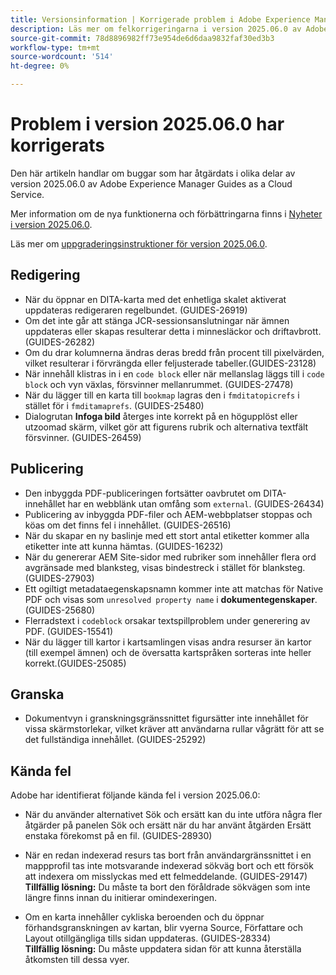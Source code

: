 ```yaml
---
title: Versionsinformation | Korrigerade problem i Adobe Experience Manager Guides, version 2025.06.0
description: Läs mer om felkorrigeringarna i version 2025.06.0 av Adobe Experience Manager Guides as a Cloud Service.
source-git-commit: 78d8896982ff73e954de6d6daa9832faf30ed3b3
workflow-type: tm+mt
source-wordcount: '514'
ht-degree: 0%

---
```


# Problem i version 2025.06.0 har korrigerats

Den här artikeln handlar om buggar som har åtgärdats i olika delar av version 2025.06.0 av Adobe Experience Manager Guides as a Cloud Service.

Mer information om de nya funktionerna och förbättringarna finns i [Nyheter i version 2025.06.0](whats-new-2025-06-0.md).

Läs mer om [uppgraderingsinstruktioner för version 2025.06.0](upgrade-instructions-2025-06-0.md).

## Redigering

- När du öppnar en DITA-karta med det enhetliga skalet aktiverat uppdateras redigeraren regelbundet. (GUIDES-26919)
- Om det inte går att stänga JCR-sessionsanslutningar när ämnen uppdateras eller skapas resulterar detta i minnesläckor och driftavbrott. (GUIDES-26282)
- Om du drar kolumnerna ändras deras bredd från procent till pixelvärden, vilket resulterar i förvrängda eller feljusterade tabeller.(GUIDES-23128)
- När innehåll klistras in i en `code block` eller när mellanslag läggs till i `code block` och vyn växlas, försvinner mellanrummet. (GUIDES-27478)
- När du lägger till en karta till `bookmap` lagras den i `fmditatopicrefs` i stället för i `fmditamaprefs`. (GUIDES-25480)
- Dialogrutan **Infoga bild** återges inte korrekt på en högupplöst eller utzoomad skärm, vilket gör att figurens rubrik och alternativa textfält försvinner. (GUIDES-26459)


## Publicering

- Den inbyggda PDF-publiceringen fortsätter oavbrutet om DITA-innehållet har en webblänk utan omfång som `external`. (GUIDES-26434)
- Publicering av inbyggda PDF-filer och AEM-webbplatser stoppas och köas om det finns fel i innehållet. (GUIDES-26516)
- När du skapar en ny baslinje med ett stort antal etiketter kommer alla etiketter inte att kunna hämtas. (GUIDES-16232)
- När du genererar AEM Site-sidor med rubriker som innehåller flera ord avgränsade med blanksteg, visas bindestreck i stället för blanksteg. (GUIDES-27903)
- Ett ogiltigt metadataegenskapsnamn kommer inte att matchas för Native PDF och visas som `unresolved property name` i **dokumentegenskaper**. (GUIDES-25680)
- Flerradstext i `codeblock` orsakar textspillproblem under generering av PDF. (GUIDES-15541)
- När du lägger till kartor i kartsamlingen visas andra resurser än kartor (till exempel ämnen) och de översatta kartspråken sorteras inte heller korrekt.(GUIDES-25085)


## Granska

- Dokumentvyn i granskningsgränssnittet figursätter inte innehållet för vissa skärmstorlekar, vilket kräver att användarna rullar vågrätt för att se det fullständiga innehållet. (GUIDES-25292)


## Kända fel

Adobe har identifierat följande kända fel i version 2025.06.0:

- När du använder alternativet Sök och ersätt kan du inte utföra några fler åtgärder på panelen Sök och ersätt när du har använt åtgärden Ersätt enstaka förekomst på en fil. (GUIDES-28930)

- När en redan indexerad resurs tas bort från användargränssnittet i en mappprofil tas inte motsvarande indexerad sökväg bort och ett försök att indexera om misslyckas med ett felmeddelande. (GUIDES-29147) <br>**Tillfällig lösning:** Du måste ta bort den föråldrade sökvägen som inte längre finns innan du initierar omindexeringen.

- Om en karta innehåller cykliska beroenden och du öppnar förhandsgranskningen av kartan, blir vyerna Source, Författare och Layout otillgängliga tills sidan uppdateras. (GUIDES-28334) <br>**Tillfällig lösning:** Du måste uppdatera sidan för att kunna återställa åtkomsten till dessa vyer.
